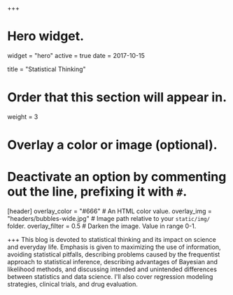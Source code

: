 +++
# Hero widget.
widget = "hero"
active = true
date = 2017-10-15

title = "Statistical Thinking"

# Order that this section will appear in.
weight = 3

# Overlay a color or image (optional).
#   Deactivate an option by commenting out the line, prefixing it with `#`.
[header]
  overlay_color = "#666"  # An HTML color value.
  overlay_img = "headers/bubbles-wide.jpg"  # Image path relative to your `static/img/` folder.
  overlay_filter = 0.5  # Darken the image. Value in range 0-1.

+++
This blog is devoted to statistical thinking and its impact on science and everyday life. Emphasis is given to maximizing the use of information, avoiding statistical pitfalls, describing problems caused by the frequentist approach to statistical inference, describing advantages of Bayesian and likelihood methods, and discussing intended and unintended differences between statistics and data science. I'll also cover regression modeling strategies, clinical trials, and drug evaluation.


